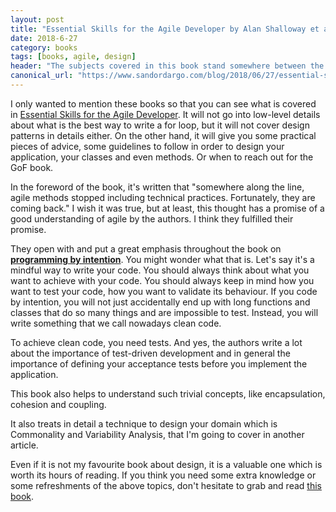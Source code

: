 ```yaml
---
layout: post
title: "Essential Skills for the Agile Developer by Alan Shalloway et al."
date: 2018-6-27
category: books
tags: [books, agile, design]
header: "The subjects covered in this book stand somewhere between the topics of <a href=\"https://amzn.to/2qSewxm\">Code Complete</a> and <a href=\"/blog/2018/06/13/architecture-patterns\">Patterns of Enterprise Application Architecture</a>. Maybe if I wanted to compare it to another book I shall choose Clean Architecture. However, as I don't consider myself an authority to judge, I will not compare them."
canonical_url: "https://www.sandordargo.com/blog/2018/06/27/essential-skills-for-the-agile-developer"
---
```

I only wanted to mention these books so that you can see what is covered in [Essential Skills for the Agile Developer](https://amzn.to/2qSbnxo). It will not go into low-level details about what is the best way to write a for loop, but it will not cover design patterns in details either. On the other hand, it will give you some practical pieces of advice, some guidelines to follow in order to design your application, your classes and even methods. Or when to reach out for the GoF book.

In the foreword of the book, it's written that "somewhere along the line, agile methods stopped including technical practices. Fortunately, they are coming back." I wish it was true, but at least, this thought has a promise of a good understanding of agile by the authors. I think they fulfilled their promise.

They open with and put a great emphasis throughout the book on __[programming by intention](https://en.wikipedia.org/wiki/Intentional_programming)__. You might wonder what that is. Let's say it's a mindful way to write your code. You should always think about what you want to achieve with your code. You should always keep in mind how you want to test your code, how you want to validate its behaviour. If you code by intention, you will not just accidentally end up with long functions and classes that do so many things and are impossible to test. Instead, you will write something that we call nowadays clean code.

To achieve clean code, you need tests. And yes, the authors write a lot about the importance of test-driven development and in general the importance of defining your acceptance tests before you implement the application.

This book also helps to understand such trivial concepts, like encapsulation, cohesion and coupling.

It also treats in detail a technique to design your domain which is Commonality and Variability Analysis, that I'm going to cover in another article.

Even if it is not my favourite book about design, it is a valuable one which is worth its hours of reading. If you think you need some extra knowledge or some refreshments of the above topics, don't hesitate to grab and read [this book](https://amzn.to/2qSbnxo).

